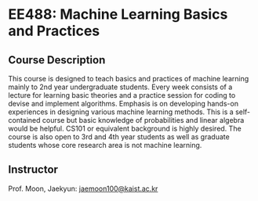 # EE488: Machine Learning Basics and Practices
## Course Description
This course is designed to teach basics and practices of machine learning mainly to 2nd year undergraduate students. Every week consists of a lecture for learning basic theories and a practice session for coding to devise and implement algorithms. Emphasis is on developing hands-on experiences in designing various machine learning methods. This is a self-contained course but basic knowledge of probabilities and linear algebra would be helpful. CS101 or equivalent background is highly desired. The course is also open to 3rd and 4th year students as well as graduate students whose core research area is not machine learning. 

## Instructor
Prof. Moon, Jaekyun: jaemoon100@kaist.ac.kr